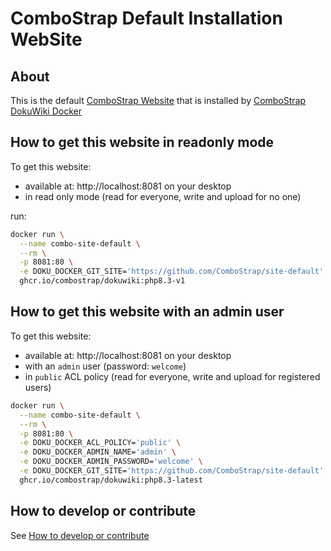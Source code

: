 # ComboStrap Default Installation WebSite


## About

This is the default [ComboStrap Website](https://combostrap.com/admin/combostrap-website-5gxpcdgy) 
that is installed by [ComboStrap DokuWiki Docker](https://combostrap.com/admin/dokuwiki-docker-9iq3aso8)


## How to get this website in readonly mode

To get this website:
* available at: http://localhost:8081 on your desktop
* in read only mode (read for everyone, write and upload for no one)

run:
```bash
docker run \
  --name combo-site-default \
  --rm \
  -p 8081:80 \
  -e DOKU_DOCKER_GIT_SITE='https://github.com/ComboStrap/site-default' \
  ghcr.io/combostrap/dokuwiki:php8.3-v1
```


## How to get this website with an admin user 

To get this website:
* available at: http://localhost:8081 on your desktop
* with an `admin` user (password: `welcome`)
* in `public` ACL policy (read for everyone, write and upload for registered users)

```bash
docker run \
  --name combo-site-default \
  --rm \
  -p 8081:80 \
  -e DOKU_DOCKER_ACL_POLICY='public' \
  -e DOKU_DOCKER_ADMIN_NAME='admin' \
  -e DOKU_DOCKER_ADMIN_PASSWORD='welcome' \
  -e DOKU_DOCKER_GIT_SITE='https://github.com/ComboStrap/site-default' \
  ghcr.io/combostrap/dokuwiki:php8.3-latest
```



## How to develop or contribute

See [How to develop or contribute](docs/dev.md)



